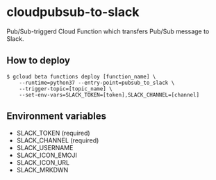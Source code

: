 # cloudpubsub-to-slack

Pub/Sub-triggerd Cloud Function which transfers Pub/Sub message to Slack.

## How to deploy

```
$ gcloud beta functions deploy [function_name] \
    --runtime=python37 --entry-point=pubsub_to_slack \
    --trigger-topic=[topic_name] \
    --set-env-vars=SLACK_TOKEN=[token],SLACK_CHANNEL=[channel]
```

## Environment variables

- SLACK_TOKEN (required)
- SLACK_CHANNEL (required)
- SLACK_USERNAME
- SLACK_ICON_EMOJI
- SLACK_ICON_URL
- SLACK_MRKDWN
